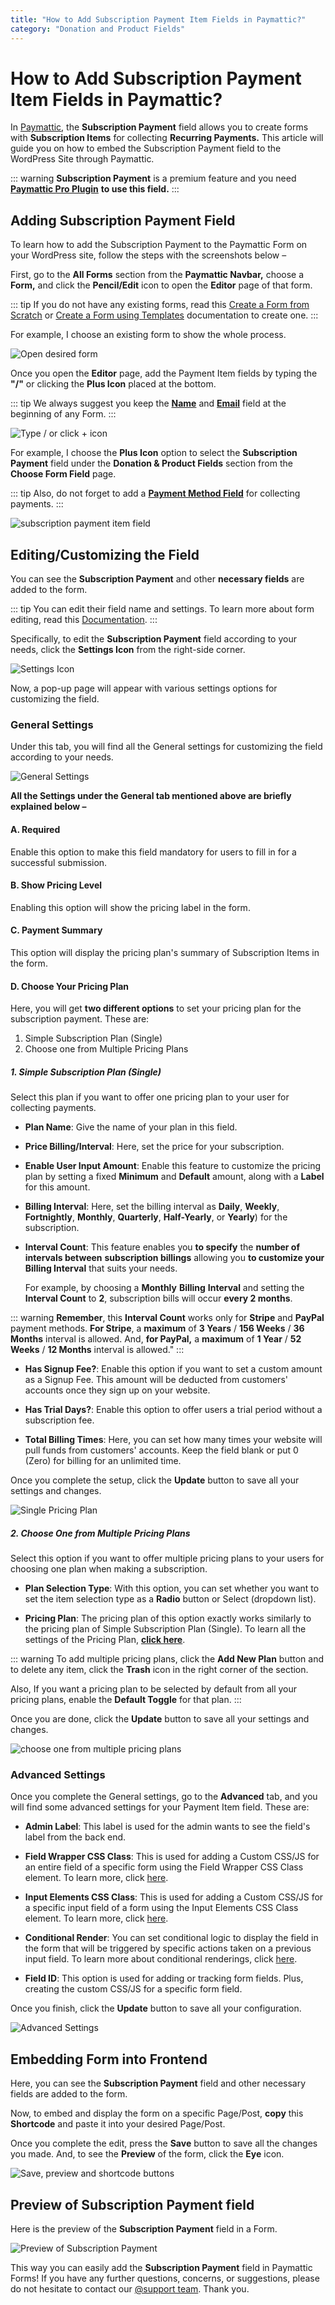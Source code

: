 ```yaml
---
title: "How to Add Subscription Payment Item Fields in Paymattic?"
category: "Donation and Product Fields"
---
```


# How to Add Subscription Payment Item Fields in Paymattic?

In [Paymattic](https://paymattic.com/), the **Subscription Payment** field allows you to create forms with **Subscription Items** for collecting **Recurring Payments.** This article will guide you on how to embed the Subscription Payment field to the WordPress Site through Paymattic.

::: warning
**Subscription Payment** is a premium feature and you need [**Paymattic Pro Plugin**](/getting-started-with-paymattic/how-to-install-and-activate-paymattic-in-wordpress#installation) **to use this field.**
:::

## Adding Subscription Payment Field

To learn how to add the Subscription Payment to the Paymattic Form on your WordPress site, follow the steps with the screenshots below –

First, go to the **All Forms** section from the **Paymattic Navbar,** choose a **Form,** and click the **Pencil/Edit** icon to open the **Editor** page of that form.

::: tip
If you do not have any existing forms, read this [Create a Form from Scratch](/form-editor/how-to-create-a-form-from-scratch-with-paymattic) or [Create a Form using Templates](/form-editor/simple-form-templates) documentation to create one.
:::

For example, I choose an existing form to show the whole process.

![Open desired form](/images/donation-and-product-fields/how-to-add-susbcription-payment-item-fields-in-paymattic/1.-Open-desired-form-1-scaled.webp)

Once you open the **Editor** page, add the Payment Item fields by typing the **"/"** or clicking the **Plus Icon** placed at the bottom.

::: tip
We always suggest you keep the [**Name**](/general-input-fields/how-to-use-general-form-input-fields-in-wordpress-with-paymattic#name-field) and [**Email**](/general-input-fields/how-to-use-general-form-input-fields-in-wordpress-with-paymattic#email-field) field at the beginning of any Form.
:::

![Type / or click + icon](/images/donation-and-product-fields/how-to-add-susbcription-payment-item-fields-in-paymattic/2.-Type-or-click-icon-1.webp)

For example, I choose the **Plus Icon** option to select the **Subscription Payment** field under the **Donation & Product Fields** section from the **Choose Form Field** page.

::: tip
Also, do not forget to add a [**Payment Method Field**](/general-input-fields/how-to-use-the-payment-method-fields-section) for collecting payments.
:::

![subscription payment item field](/images/donation-and-product-fields/how-to-add-susbcription-payment-item-fields-in-paymattic/3.-subscription-payment-item-field.webp)

## Editing/Customizing the Field

You can see the **Subscription Payment** and other **necessary fields** are added to the form.

::: tip
You can edit their field name and settings. To learn more about form editing, read this [Documentation](/form-editor/how-to-edit-forms-in-wordpress-with-paymattic).
:::

Specifically, to edit the **Subscription Payment** field according to your needs, click the **Settings Icon** from the right-side corner. 

![Settings Icon](/images/donation-and-product-fields/how-to-add-susbcription-payment-item-fields-in-paymattic/4.-Settings-Icon-1.webp)

Now, a pop-up page will appear with various settings options for customizing the field.

### General Settings 

Under this tab, you will find all the General settings for customizing the field according to your needs.

![General Settings](/images/donation-and-product-fields/how-to-add-susbcription-payment-item-fields-in-paymattic/5.-General-Settings-1-1.webp)

**All the Settings under the General tab mentioned above are briefly explained below –**

#### A. Required

Enable this option to make this field mandatory for users to fill in for a successful submission.

#### B. Show Pricing Level 

Enabling this option will show the pricing label in the form.

#### C. Payment Summary 

This option will display the pricing plan's summary of Subscription Items in the form.

#### D. Choose Your Pricing Plan

Here, you will get **two different options** to set your pricing plan for the subscription payment. These are:

1. Simple Subscription Plan (Single)
2. Choose one from Multiple Pricing Plans

##### 1. Simple Subscription Plan (Single)

Select this plan if you want to offer one pricing plan to your user for collecting payments.

- **Plan Name**: Give the name of your plan in this field.

- **Price Billing/Interval**: Here, set the price for your subscription.

- **Enable User Input Amount**: Enable this feature to customize the pricing plan by setting a fixed **Minimum** and **Default** amount, along with a **Label** for this amount.

- **Billing Interval**: Here, set the billing interval as **Daily**, **Weekly**, **Fortnightly**, **Monthly**, **Quarterly**, **Half-Yearly**, or **Yearly**) for the subscription.

- **Interval Count**: This feature enables you **to specify** the **number of intervals between** **subscription billings** allowing you **to customize your Billing Interval** that suits your needs.
    
    For example, by choosing a **Monthly** **Billing** **Interval** and setting the **Interval Count** to **2**, subscription bills will occur **every 2 months**.

::: warning
**Remember**, this **Interval Count** works only for **Stripe** and **PayPal** payment methods. **For Stripe**, a **maximum** of **3 Years** / **156 Weeks** / **36 Months** interval is allowed. And, **for PayPal,** a **maximum** of **1 Year** / **52 Weeks** / **12 Months** interval is allowed."
:::

- **Has Signup Fee?**: Enable this option if you want to set a custom amount as a Signup Fee. This amount will be deducted from customers' accounts once they sign up on your website.

- **Has Trial Days?**: Enable this option to offer users a trial period without a subscription fee.

- **Total Billing Times**: Here, you can set how many times your website will pull funds from customers' accounts. Keep the field blank or put 0 (Zero) for billing for an unlimited time.

Once you complete the setup, click the **Update** button to save all your settings and changes.

![Single Pricing Plan](/images/donation-and-product-fields/how-to-add-susbcription-payment-item-fields-in-paymattic/6.-Single-Pricing-Plan-1.webp)

##### 2. Choose One from Multiple Pricing Plans

Select this option if you want to offer multiple pricing plans to your users for choosing one plan when making a subscription.

- **Plan Selection Type**: With this option, you can set whether you want to set the item selection type as a **Radio** button or Select (dropdown list).

- **Pricing Plan**: The pricing plan of this option exactly works similarly to the pricing plan of Simple Subscription Plan (Single). To learn all the settings of the Pricing Plan, [**click here**](#simple-subscription-plan-single).

::: warning
To add multiple pricing plans, click the **Add New Plan** button and to delete any item, click the **Trash** icon in the right corner of the section.

Also, If you want a pricing plan to be selected by default from all your pricing plans, enable the **Default Toggle** for that plan.
:::

Once you are done, click the **Update** button to save all your settings and changes.

![choose one from multiple pricing plans](/images/donation-and-product-fields/how-to-add-susbcription-payment-item-fields-in-paymattic/7.-choose-one-from-multiple-pricing-plans-1.webp)

### Advanced Settings 

Once you complete the General settings, go to the **Advanced** tab, and you will find some advanced settings for your Payment Item field. These are:

- **Admin Label**: This label is used for the admin wants to see the field's label from the back end.

- **Field Wrapper CSS Class**: This is used for adding a Custom CSS/JS for an entire field of a specific form using the Field Wrapper CSS Class element. To learn more, click [here](/form-settings/how-to-create-custom-css-js-in-wordpress-with-paymattic).

- **Input Elements CSS Class**: This is used for adding a Custom CSS/JS for a specific input field of a form using the Input Elements CSS Class element. To learn more, click [here](/form-settings/how-to-create-custom-css-js-in-wordpress-with-paymattic).

- **Conditional Render**: You can set conditional logic to display the field in the form that will be triggered by specific actions taken on a previous input field. To learn more about conditional renderings, click [here](/form-editor/how-to-use-conditional-logic-in-form-fields-with-paymattic).

- **Field ID**: This option is used for adding or tracking form fields. Plus, creating the custom CSS/JS for a specific form field.

Once you finish, click the **Update** button to save all your configuration.

![Advanced Settings](/images/donation-and-product-fields/how-to-add-susbcription-payment-item-fields-in-paymattic/8.-Advanced-Settings.webp)

## Embedding Form into Frontend

Here, you can see the **Subscription Payment** field and other necessary fields are added to the form.

Now, to embed and display the form on a specific Page/Post, **copy** this **Shortcode** and paste it into your desired Page/Post.

Once you complete the edit, press the **Save** button to save all the changes you made.
And, to see the **Preview** of the form, click the **Eye** icon.

![Save, preview and shortcode buttons](/images/donation-and-product-fields/how-to-add-susbcription-payment-item-fields-in-paymattic/9.-Save-preview-and-shortcode-buttons.webp)

## Preview of Subscription Payment field

Here is the preview of the **Subscription Payment** field in a Form.

![Preview of Subscription Payment](/images/donation-and-product-fields/how-to-add-susbcription-payment-item-fields-in-paymattic/10.-Preview-of-Subscription-Payment.webp)

This way you can easily add the **Subscription Payment** field in Paymattic Forms!
If you have any further questions, concerns, or suggestions, please do not hesitate to contact our [@support team](https://wpmanageninja.com/support-tickets/). Thank you.